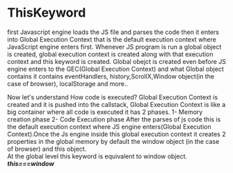 # ThisKeyword

first Javascript engine loads the JS file and parses the code then it enters into Global Execution Context that is the default execution context where JavaScript engine enters first.
Whenever JS program is run a global object is created, global execution context is created along with that execution context and this keyword is created. Global obejct is created even before JS engine enters to the GEC(Global Execution Context) and what Global object contains it contains eventHandlers, history,ScrollX,Window object(in the case of browser), localStorage and more..

Now let's understand How code is executed?
Global Execution Context is created and it is pushed into the callstack, Global Execution Context is like a big container where all code is executed it has 2 phases.
1- Memory creation phase
2- Code Execution phase
After the parses of js code this is the default execution context where JS engine enters(Global Execution Context).Once the Js engine inside this global
execution context it creates 2 properties in the global memory by default the window object (in the case of browser) and this object.\
At the global level this keyword is equivalent to window object.\
***this===window***
